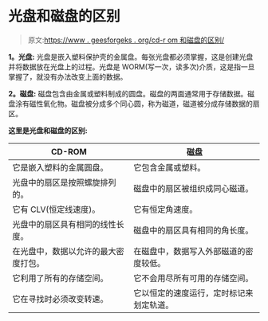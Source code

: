 # 光盘和磁盘的区别

> 原文:[https://www . geesforgeks . org/cd-r om 和磁盘的区别/](https://www.geeksforgeeks.org/difference-between-cd-rom-and-magnetic-disks/)

**1。光盘:**
光盘是嵌入塑料保护壳的金属盘。每张光盘都必须掌握，这是创建光盘并将数据放在光盘上的过程。光盘是 WORM(写一次，读多次)介质，这是指一旦掌握了，就没有办法改变上面的数据。

**2。磁盘:**
磁盘包含由金属或塑料制成的圆盘。磁盘的两面通常用于存储数据。磁盘涂有磁性氧化物。磁盘被分成多个同心圆，称为磁道，磁道被分成存储数据的扇区。

**这里是光盘和磁盘的区别:**

<center>

| CD-ROM | 磁盘 |
| --- | --- |
| 它是嵌入塑料的金属圆盘。 | 它包含金属或塑料。 |
| 光盘中的扇区是按照螺旋排列的。 | 磁盘中的扇区被组织成同心磁道。 |
| 它有 CLV(恒定线速度)。 | 它有恒定角速度。 |
| 光盘中的扇区具有相同的线性长度。 | 磁盘中的扇区具有相同的角长度。 |
| 在光盘中，数据以允许的最大密度打包。 | 在磁盘中，数据写入外部磁道的密度较低。 |
| 它利用了所有的存储空间。 | 它不会用尽所有可用的存储空间。 |
| 它在寻找时必须改变转速。 | 它以恒定的速度运行，定时标记来划定轨道。 |

</center>